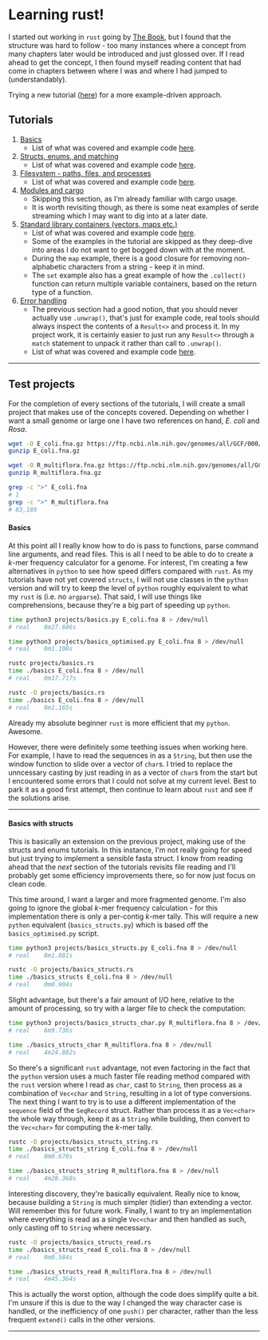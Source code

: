 # Learning rust!

I started out working in `rust` going by [The Book](https://doc.rust-lang.org/book/), but I found that the structure was hard to follow - too many instances where a concept from many chapters later would be introduced and just glossed over. If I read ahead to get the concept, I then found myself reading content that had come in chapters between where I was and where I had jumped to (understandably).

Trying a new tutorial ([here](https://stevedonovan.github.io/rust-gentle-intro/)) for a more example-driven approach.

## Tutorials

1. [Basics](https://stevedonovan.github.io/rust-gentle-intro/1-basics.html)
   * List of what was covered and example code [here](docs/1.basics.md).
1. [Structs, enums, and matching](https://stevedonovan.github.io/rust-gentle-intro/2-structs-enums-lifetimes.html)
   * List of what was covered and example code [here](docs/2.structs_enums.md).
1. [Filesystem - paths, files, and processes](https://stevedonovan.github.io/rust-gentle-intro/3-filesystem.html)
   * List of what was covered and example code [here](docs/3.filesystem.md).
1. [Modules and cargo](https://stevedonovan.github.io/rust-gentle-intro/4-modules.html)
   * Skipping this section, as I'm already familiar with cargo usage.
   * It is worth revisiting though, as there is some neat examples of serde streaming which I may want to dig into at a later date.
1. [Standard library containers (vectors, maps etc.)](https://stevedonovan.github.io/rust-gentle-intro/5-stdlib-containers.html)
   * List of what was covered and example code [here](docs/5.containers.md).
   * Some of the examples in the tutorial are skipped as they deep-dive into areas I do not want to get bogged down with at the moment.
   * During the `map` example, there is a good closure for removing non-alphabetic characters from a string - keep it in mind.
   * The `set` example also has a great example of how the `.collect()` function can return multiple variable containers, based on the return type of a function.
1. [Error handling](https://stevedonovan.github.io/rust-gentle-intro/6-error-handling.html)
   * The previous section had a good notion, that you should never actually use `.unwrap()`, that's just for example code, real tools should always inspect the contents of a `Result<>` and process it. In my project work, it is certainly easier to just run any `Result<>` through a `match` statement to unpack it rather than call to `.unwrap()`.
   * List of what was covered and example code [here](docs/6.error_handling.md).

---

## Test projects

For the completion of every sections of the tutorials, I will create a small project that makes use of the concepts covered. Depending on whether I want a small genome or large one I have two references on hand, *E. coli* and *Rosa*.

```bash
wget -O E_coli.fna.gz https://ftp.ncbi.nlm.nih.gov/genomes/all/GCF/000/005/845/GCF_000005845.2_ASM584v2/GCF_000005845.2_ASM584v2_genomic.fna.gz
gunzip E_coli.fna.gz

wget -O R_multiflora.fna.gz https://ftp.ncbi.nlm.nih.gov/genomes/all/GCA/002/564/525/GCA_002564525.1_RMU_r2.0/GCA_002564525.1_RMU_r2.0_genomic.fna.gz
gunzip R_multiflora.fna.gz

grep -c ">" E_coli.fna
# 1
grep -c ">" R_multiflora.fna
# 83,189
```

#### Basics

At this point all I really know how to do is pass to functions, parse command line arguments, and read files. This is all I need to be able to do to create a *k*-mer frequency calculator for a genome. For interest, I'm creating a few alternatives in `python` to see how speed differs compared with `rust`. As my tutorials have not yet covered `structs`, I will not use classes in the `python` version and will try to keep the level of `python` roughly equivalent to what my `rust` is (i.e. no `argparse`). That said, I will use things like comprehensions, because they're a big part of speeding up `python`.

```bash
time python3 projects/basics.py E_coli.fna 8 > /dev/null
# real    0m27.606s

time python3 projects/basics_optimised.py E_coli.fna 8 > /dev/null
# real    0m1.108s

rustc projects/basics.rs
time ./basics E_coli.fna 8 > /dev/null
# real    0m17.717s

rustc -O projects/basics.rs
time ./basics E_coli.fna 8 > /dev/null
# real    0m1.165s
```

Already my absolute beginner `rust` is more efficient that my `python`. Awesome.

However, there were definitely some teething issues when working here. For example, I have to read the sequences in as a `String`, but then use the window function to slide over a vector of `char`s. I tried to replace the unncessary casting by just reading in as a vector of `char`s from the start but I encountered some errors that I could not solve at my current level. Best to park it as a good first attempt, then continue to learn about `rust` and see if the solutions arise.

---

#### Basics with structs

This is basically an extension on the previous project, making use of the structs and enums tutorials. In this instance, I'm not really going for speed but just trying to implement a sensible fasta struct. I know from reading ahead that the *next* section of the tutorials revisits file reading and I'll probably get some efficiency improvements there, so for now just focus on clean code.

This time around, I want a larger and more fragmented genome. I'm also going to ignore the global *k*-mer frequency calculation - for this implementation there is only a per-contig *k*-mer tally. This will require a new `python` equivalent (`basics_structs.py`) which is based off the `basics_optimised.py` script.

```bash
time python3 projects/basics_structs.py E_coli.fna 8 > /dev/null
# real    0m1.881s

rustc -O projects/basics_structs.rs
time ./basics_structs E_coli.fna 8 > /dev/null
# real    0m0.904s
```

Slight advantage, but there's a fair amount of I/O here, relative to the amount of processing, so try with a larger file to check the computation:

```bash
time python3 projects/basics_structs_char.py R_multiflora.fna 8 > /dev/null
# real    6m9.736s

time ./basics_structs_char R_multiflora.fna 8 > /dev/null
# real    4m24.882s
```

So there's a significant `rust` advantage, not even factoring in the fact that the `python` version uses a much faster file reading method compared with the `rust` version where I read as `char`, cast to `String`, then process as a combination of `Vec<char` and `String`, resulting in a lot of type conversions. The next thing I want to try is to use a different implementation of the `sequence` field of the `SeqRecord` struct. Rather than process it as a `Vec<char>` the whole way through, keep it as a `String` while building, then convert to the `Vec<char>` for computing the *k*-mer tally.

```bash
rustc -O projects/basics_structs_string.rs
time ./basics_structs_string E_coli.fna 8 > /dev/null
# real    0m0.670s

time ./basics_structs_string R_multiflora.fna 8 > /dev/null
# real    4m28.368s
```

Interesting discovery, they're basically equivalent. Really nice to know, because building a `String` is much simpler (tidier) than extending a vector. Will remember this for future work. Finally, I want to try an implementation where everything is read as a single `Vec<char` and then handled as such, only casting off to `String` where necessary.

```bash
rustc -O projects/basics_structs_read.rs
time ./basics_structs_read E_coli.fna 8 > /dev/null
# real    0m0.584s

time ./basics_structs_read R_multiflora.fna 8 > /dev/null
# real    4m45.364s
```

This is actually the worst option, although the code does simplify quite a bit. I'm unsure if this is due to the way I changed the way character case is handled, or the inefficiency of one `push()` per character, rather than the less frequent `extend()` calls in the other versions. 

---
